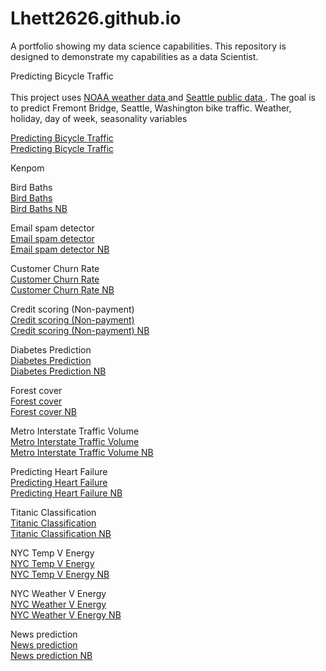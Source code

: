 # Lhett2626.github.io <br>
A portfolio showing my data science capabilities. This repository is designed to demonstrate my capabilities as a data Scientist. <br>

Predicting Bicycle Traffic <br>
<br>
This project uses <a href="https://www.ncdc.noaa.gov/cdo-web/search"> NOAA weather data </a> and <a href="https://data.seattle.gov"> Seattle public data </a>. The goal is to predict Fremont Bridge, Seattle, Washington bike traffic. Weather, holiday, day of week, seasonality variables 

<a href="https://github.com/Lhett2626/Lhett2626.github.io/blob/main/Predicting%20Bicycle%20Traffic.ipynb"> Predicting Bicycle Traffic </a> <br>
<a href="https://nbviewer.org/github/Lhett2626/Lhett2626.github.io/blob/main/Predicting%20Bicycle%20Traffic.ipynb" target="_blank"> Predicting Bicycle Traffic </a>

Kenpom <br>


Bird Baths <br>
<a href="https://github.com/Lhett2626/Lhett2626.github.io/blob/main/Bird%20Baths.ipynb"> Bird Baths </a> <br>
<a href="https://nbviewer.org/github/Lhett2626/Lhett2626.github.io/blob/main/Bird%20Baths.ipynb" target="_blank"> Bird Baths NB </a>

Email spam detector <br>
<a href="https://github.com/Lhett2626/Lhett2626.github.io/blob/main/Building%20s%20SMS%20spam%20detector.ipynb"> Email spam detector </a> <br>
<a href="https://nbviewer.org/github/Lhett2626/Lhett2626.github.io/blob/main/Building%20s%20SMS%20spam%20detector.ipynb" target="_blank"> Email spam detector NB </a>

Customer Churn Rate <br>
<a href="https://github.com/Lhett2626/Lhett2626.github.io/blob/main/Churn_Risk.ipynb"> Customer Churn Rate </a> <br>
<a href="https://nbviewer.org/github/Lhett2626/Lhett2626.github.io/blob/main/Building%20s%20SMS%20spam%20detector.ipynb" target="_blank"> Customer Churn Rate NB </a>

Credit scoring (Non-payment) <br>
<a href="https://github.com/Lhett2626/Lhett2626.github.io/blob/main/Credit_Score.ipynb"> Credit scoring (Non-payment) </a> <br>
<a href="https://nbviewer.org/github/Lhett2626/Lhett2626.github.io/blob/main/Credit_Score.ipynb" target="_blank"> Credit scoring (Non-payment) NB </a>

Diabetes Prediction <br>
<a href="https://github.com/Lhett2626/Lhett2626.github.io/blob/main/Forest_Cover_Classification.ipynb"> Diabetes Prediction </a> <br>
<a href="https://nbviewer.org/github/Lhett2626/Lhett2626.github.io/blob/main/Diabetes%20Prediction.ipynb" target="_blank"> Diabetes Prediction NB </a>

Forest cover <br>
<a href="https://github.com/Lhett2626/Lhett2626.github.io/blob/main/Diabetes%20Prediction.ipynb"> Forest cover </a> <br>
<a href="https://nbviewer.org/github/Lhett2626/Lhett2626.github.io/blob/main/Forest_Cover_Classification.ipynb" target="_blank"> Forest cover NB </a>

Metro Interstate Traffic Volume <br>
<a href="https://github.com/Lhett2626/Lhett2626.github.io/blob/main/Metro%20Traffic.ipynb"> Metro Interstate Traffic Volume </a> <br>
<a href="https://nbviewer.org/github/Lhett2626/Lhett2626.github.io/blob/main/Metro%20Traffic.ipynb" target="_blank"> Metro Interstate Traffic Volume NB </a>

Predicting Heart Failure <br>
<a href="https://github.com/Lhett2626/Lhett2626.github.io/blob/main/Predicting%20Heart%20Failure.ipynb"> Predicting Heart Failure </a> <br>
<a href="https://nbviewer.org/github/Lhett2626/Lhett2626.github.io/blob/main/Predicting%20Heart%20Failure.ipynb" target="_blank"> Predicting Heart Failure NB </a>

Titanic Classification <br>
<a href="https://github.com/Lhett2626/Lhett2626.github.io/blob/main/Sale%20prediction.ipynb"> Titanic Classification </a> <br>
<a href="https://nbviewer.org/github/Lhett2626/Lhett2626.github.io/blob/main/Sale%20prediction.ipynb" target="_blank"> Titanic Classification NB </a>

NYC Temp V Energy <br>
<a href="https://github.com/Lhett2626/Lhett2626.github.io/blob/main/NYC%20Temp%20V%20Energy.ipynb"> NYC Temp V Energy </a> <br>
<a href="https://nbviewer.org/github/Lhett2626/Lhett2626.github.io/blob/main/NYC%20Temp%20V%20Energy.ipynb" target="_blank"> NYC Temp V Energy NB </a>

NYC Weather V Energy <br>
<a href="https://github.com/Lhett2626/Lhett2626.github.io/blob/main/NYC%20Weather%20V%20Energy.ipynb"> NYC Weather V Energy </a> <br>
<a href="https://nbviewer.org/github/Lhett2626/Lhett2626.github.io/blob/main/NYC%20Weather%20V%20Energy.ipynb" target="_blank"> NYC Weather V Energy NB </a>

News prediction <br>
<a href="https://github.com/Lhett2626/Lhett2626.github.io/blob/main/News%20prediction.ipynb"> News prediction </a> <br>
<a href="https://nbviewer.org/github/Lhett2626/Lhett2626.github.io/blob/main/News%20prediction.ipynb" target="_blank"> News prediction NB </a>












